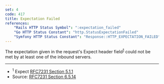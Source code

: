 ```yaml
---
set: 4
code: 417
title: Expectation Failed
references:
    "Rails HTTP Status Symbol": ":expectation_failed"
    "Go HTTP Status Constant": "http.StatusExpectationFailed"
    "Symfony HTTP Status Constant": "Response::HTTP_EXPECTATION_FAILED"
---
```


The expectation given in the request's Expect header field<sup>[1](#ref-1)</sup> could not be met by at least one of the inbound servers.

---

* <span id="ref-1"><sup>1</sup> Expect [RFC7231 Section 5.1.1][2]</span>
* Source: [RFC7231 Section 6.5.14][1]

[1]: <http://tools.ietf.org/html/rfc7231#section-6.5.14>
[2]: <http://tools.ietf.org/html/rfc7231#section-5.1.1>
